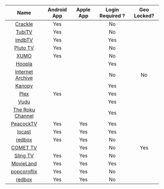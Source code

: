 | Name  | Android App   | Apple App | Login Required ? | Geo Locked? |
| :------------: | :------------: | :------------: | :------------: | :------------: |
| [Crackle](https://www.crackle.com/ "Crackle")  | Yes  | | No | |
| [TubiTV](https://tubitv.com/home/ "TubiTV")  |  Yes | | No | |
|[imdbTV](https://www.imdb.com/tv/ "imdbTV") | Yes| | Yes | |
| [Pluto TV](http://www.pluto.tv/live-tv/ "Pluto TV") | Yes | | No |  |
| [XUMO](https://www.xumo.tv "XUMO")| Yes | | No |  |
| [Hoopla](https://www.hoopladigital.com/browse/audiobook/popular?page=1 "Hoopla")| | | Yes ||
|[Internet Archive](https://archive.org/details/moviesandfilms?&sort=-downloads&and%5B%5D=collection%3A%22feature_films%22 "Internet Archive") | | | No | No|
|[Kanopy](https://www.kanopy.com/ "Kanopy") | | | Yes | |
|[Plex](https://www.plex.tv/watch-free/ "Plex") | Yes| | Yes | |
|[Vudu](https://www.vudu.com/content/movies/movieslist?AVAILABLE_FOR_FREE=Yes&cid=partner&scid=linkshare/ "Vudu") | | | Yes | |
| [The Roku Channel](https://therokuchannel.roku.com/?Ref=CJ&utm_source=cj&utm_medium=affiliate&utm_campaign=cj_affiliate_sale&utm_content=1607582&utm_term=13571891&cjevent=c7637c7b3ade11ea828c03500a24060e:// "The Roku Channel") | | | Yes |  | |
| [PeacockTV](https://www.peacocktv.com/ "PeacockTV")| Yes| Yes| Yes | | |
| [locast](https://www.locast.org "locast") | Yes| Yes| Yes | | |
| [redbox](https://www.redbox.com/stream-free-live-tv)| Yes | Yes | No| |
| [COMET TV](https://www.comettv.com/watch-live/) | |Yes | No | Yes |
| [Sling TV](https://watch.sling.com/) | Yes | Yes | No | |
| [MovieLand](https://movieland.site/) | Yes | Yes | Yes | | 
| [popcornflix](https://www.popcornflix.com) | Yes | Yes | No | |
| [redbox](https://www.redbox.com/stream-free-live-tv) | Yes | Yes | No | |
